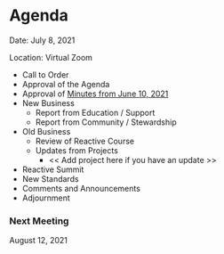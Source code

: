 # Agenda

Date: July 8, 2021

Location: Virtual Zoom

 - Call to Order
 - Approval of the Agenda
 - Approval of [Minutes from June 10, 2021](https://github.com/reactivefoundation/toc/blob/master/meetings/2021-06-10/minutes.md)
 - New Business
   - Report from Education / Support
   - Report from Community / Stewardship
 - Old Business
   - Review of Reactive Course
   - Updates from Projects
     - << Add project here if you have an update >>
  - Reactive Summit
  - New Standards
 - Comments and Announcements
 - Adjournment

### Next Meeting 
August 12, 2021
